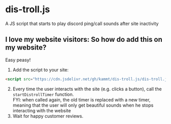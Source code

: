 # dis-troll.js
A JS script that starts to play discord ping/call sounds after site inactivity

## I love my website visitors: So how do add this on my website?
Easy peasy! 
1. Add the script to your site:
```html
<script src="https://cdn.jsdelivr.net/gh/kammt/dis-troll.js/dis-troll.js"></script>
```
2. Every time the user interacts with the site (e.g. clicks a button), call the `startDistrollTimer` function. \
FYI: when called again, the old timer is replaced with a new timer, meaning that the user will only get beautiful sounds when he stops interacting with the website
3. Wait for happy customer reviews.
